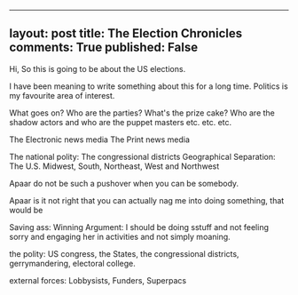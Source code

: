   ---
layout: post
title: The Election Chronicles
comments: True
published: False
---

Hi, So this is going to be about the US elections.

I have been meaning to write something about this for a long time. Politics is
my favourite area of interest.

What goes on? Who are the parties? What's the prize cake? Who are the shadow
actors and who are the puppet masters etc. etc. etc.

The Electronic news media
The Print news media

The national polity: The congressional districts
Geographical Separation: The U.S. Midwest, South, Northeast, West and Northwest

Apaar do not be such a pushover when you can be somebody.

Apaar is it not right that you can actually nag me into doing something,
that would be

Saving ass:
Winning Argument:
I should be doing sstuff and not feeling sorry and engaging her in
activities and not simply moaning.

the polity:
 US congress, the States, the congressional districts, gerrymandering,
 electoral college.

 external forces:
 Lobbysists, Funders, Superpacs
